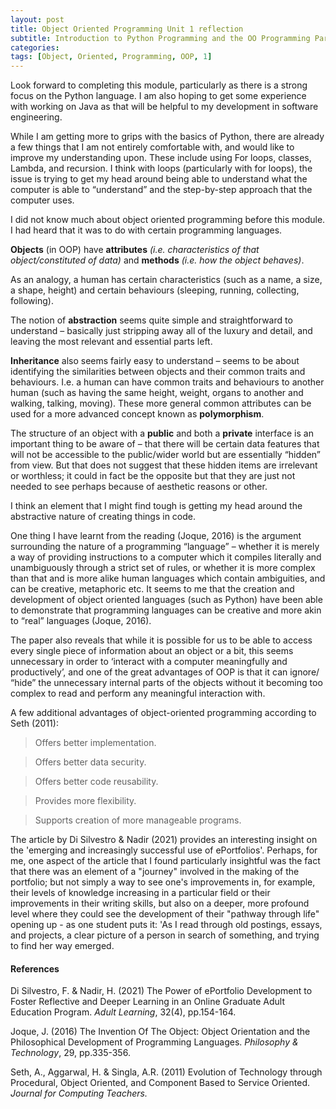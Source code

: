```yaml
---
layout: post
title: Object Oriented Programming Unit 1 reflection
subtitle: Introduction to Python Programming and the OO Programming Paradigm
categories: 
tags: [Object, Oriented, Programming, OOP, 1]
---
```



Look forward to completing this module, particularly as there is a strong focus on the Python language. I am also hoping to get some experience with working on Java as that will be helpful to my development in software engineering.

While I am getting more to grips with the basics of Python, there are already a few things that I am not entirely comfortable with, and would like to improve my understanding upon. These include using For loops, classes, Lambda, and recursion. I think with loops (particularly with for loops), the issue is trying to get my head around being able to understand what the computer is able to “understand” and the step-by-step approach that the computer uses.

I did not know much about object oriented programming before this module. I had heard that it was to do with certain programming languages.

**Objects** (in OOP) have **attributes** *(i.e. characteristics of that object/constituted of data)* and **methods** *(i.e. how the object behaves)*.

As an analogy, a human has certain characteristics (such as a name, a size, a shape, height) and certain behaviours (sleeping, running, collecting, following).

The notion of **abstraction** seems quite simple and straightforward to understand – basically just stripping away all of the luxury and detail, and leaving the most relevant and essential parts left.

**Inheritance** also seems fairly easy to understand – seems to be about identifying the similarities between objects and their common traits and behaviours. I.e. a human can have common traits and behaviours to another human (such as having the same height, weight, organs to another and walking, talking, moving). These more general common attributes can be used for a more advanced concept known as **polymorphism**.

The structure of an object with a **public** and both a **private** interface is an important thing to be aware of – that there will be certain data features that will not be accessible to the public/wider world but are essentially “hidden” from view. But that does not suggest that these hidden items are irrelevant or worthless; it could in fact be the opposite but that they are just not needed to see perhaps because of aesthetic reasons or other.

I think an element that I might find tough is getting my head around the abstractive nature of creating things in code.

One thing I have learnt from the reading (Joque, 2016) is the argument surrounding the nature of a programming “language” – whether it is merely a way of providing instructions to a computer which it compiles literally and unambiguously through a strict set of rules, or whether it is more complex than that and is more alike human languages which contain ambiguities, and can be creative, metaphoric etc. It seems to me that the creation and development of object oriented languages (such as Python) have been able to demonstrate that programming languages can be creative and more akin to “real” languages (Joque, 2016).

The paper also reveals that while it is possible for us to be able to access every single piece of information about an object or a bit, this seems unnecessary in order to ‘interact with a computer meaningfully and productively’, and one of the great advantages of OOP is that it can ignore/ “hide” the unnecessary internal parts of the objects without it becoming too complex to read and perform any meaningful interaction with.


A few additional advantages of object-oriented programming according to Seth (2011):
> Offers better implementation. 

> Offers better data security. 

> Offers better code reusability. 

> Provides more flexibility. 

> Supports creation of more manageable programs.


The article by Di Silvestro & Nadir (2021) provides an interesting insight on the 'emerging and increasingly successful use of ePortfolios'. Perhaps, for me, one aspect of the article that I found particularly insightful was the fact that there was an element of a "journey" involved in the making of the portfolio; but not simply a way to see one's improvements in, for example, their levels of knowledge increasing in a particular field or their improvements in their writing skills, but also on a deeper, more profound level where they could see the development of their "pathway through life" opening up - as one student puts it: 'As I read through old postings, essays, and projects, a clear picture of a person in search of something, and trying to find her way emerged.


#### References
Di Silvestro, F. & Nadir, H. (2021) The Power of ePortfolio Development to Foster Reflective and Deeper Learning in an Online Graduate Adult Education Program. *Adult Learning*, 32(4), pp.154-164.

Joque, J. (2016) The Invention Of The Object: Object Orientation and the Philosophical Development of Programming Languages. *Philosophy & Technology*, 29, pp.335-356.

Seth, A., Aggarwal, H. & Singla, A.R. (2011) Evolution of Technology through Procedural, Object Oriented, and Component Based to Service Oriented. *Journal for Computing Teachers.*
